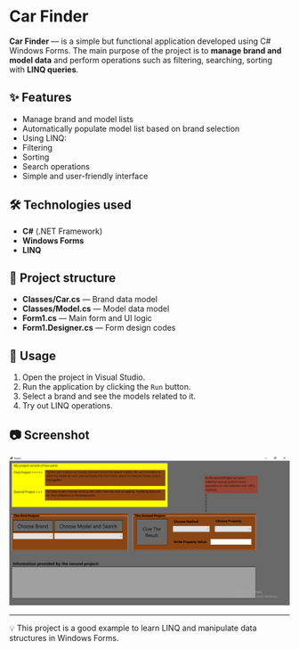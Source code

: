 # Car Finder 

**Car Finder** — is a simple but functional application developed using C# Windows Forms.
The main purpose of the project is to **manage brand and model data** and perform operations such as filtering, searching, sorting with **LINQ queries**.

## ✨ Features
- Manage brand and model lists
- Automatically populate model list based on brand selection
- Using LINQ:
-  Filtering
-  Sorting
-  Search operations
- Simple and user-friendly interface

## 🛠 Technologies used
- **C#** (.NET Framework)
- **Windows Forms**
- **LINQ**

## 📂 Project structure
- **Classes/Car.cs** — Brand data model
- **Classes/Model.cs** — Model data model
- **Form1.cs** — Main form and UI logic
- **Form1.Designer.cs** — Form design codes

## 🚀 Usage
1. Open the project in Visual Studio.
2. Run the application by clicking the `Run` button.
3. Select a brand and see the models related to it.
4. Try out LINQ operations.

## 📷 Screenshot
[![Project UI](./Project_Screenshot/screenshot.png)](./Project_Screenshot/screenshot.png)

---

💡 This project is a good example to learn LINQ and manipulate data structures in Windows Forms.﻿
